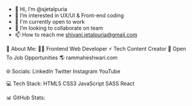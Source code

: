 - 👋 Hi, I’m @sjetalpuria
- 👀 I’m interested in UX/UI & Front-end coding
- 💼 I'm currently open to work
- 🌱 I’m looking to collaborate on team
- 📫 How to reach me shivani.jetalpuria@gmail.com

💫 About Me:
👨‍💻 Frontend Web Developer
⚡ Tech Content Creator
💼 Open To Job Opportunities
🌎 rammaheshwari.com

🌐 Socials:
LinkedIn Twitter Instagram YouTube

💻 Tech Stack:
HTML5 CSS3 JavaScript SASS React

📊 GitHub Stats:







<!---
sjetalpuria/sjetalpuria is a ✨ special ✨ repository because its `README.md` (this file) appears on your GitHub profile.
You can click the Preview link to take a look at your changes.
--->
